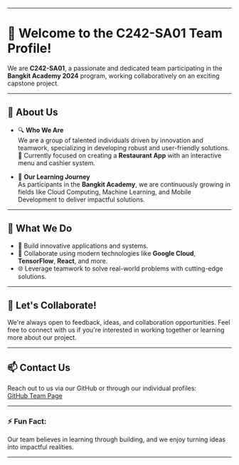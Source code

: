 

---

# 👋 Welcome to the C242-SA01 Team Profile!

We are **C242-SA01**, a passionate and dedicated team participating in the **Bangkit Academy 2024** program, working collaboratively on an exciting capstone project.

---

## 🌟 **About Us**

- 🔍 **Who We Are**  
  We are a group of talented individuals driven by innovation and teamwork, specializing in developing robust and user-friendly solutions.  
  💼 Currently focused on creating a **Restaurant App** with an interactive menu and cashier system.  

- 🌱 **Our Learning Journey**  
  As participants in the **Bangkit Academy**, we are continuously growing in fields like Cloud Computing, Machine Learning, and Mobile Development to deliver impactful solutions.

---

## 👀 **What We Do**
- 🚀 Build innovative applications and systems.  
- 🤝 Collaborate using modern technologies like **Google Cloud**, **TensorFlow**, **React**, and more.  
- 🌐 Leverage teamwork to solve real-world problems with cutting-edge solutions.

---

## 🤝 **Let's Collaborate!**
We're always open to feedback, ideas, and collaboration opportunities. Feel free to connect with us if you're interested in working together or learning more about our project.

---

## 📫 **Contact Us**
Reach out to us via our GitHub or through our individual profiles:  
[GitHub Team Page](https://github.com/C242-SA01)  

---

### ⚡ Fun Fact:  
Our team believes in learning through building, and we enjoy turning ideas into impactful realities.  

---
